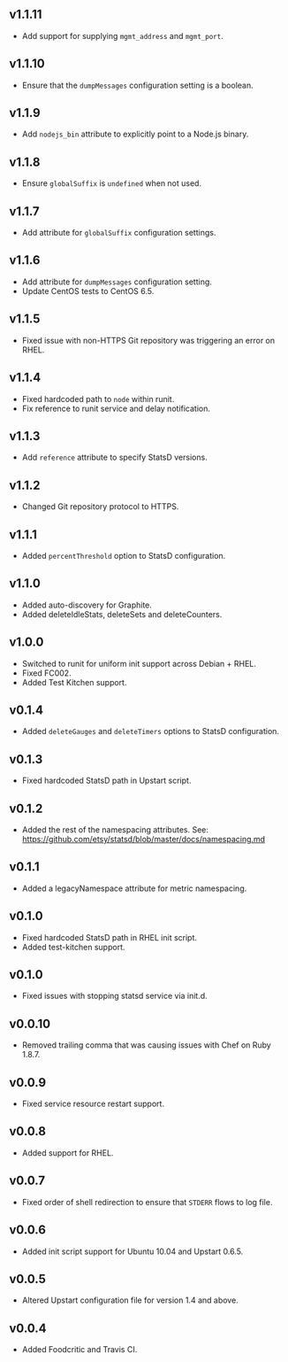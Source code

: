 ## v1.1.11

* Add support for supplying `mgmt_address` and `mgmt_port`.

## v1.1.10

* Ensure that the `dumpMessages` configuration setting is a boolean.

## v1.1.9

* Add `nodejs_bin` attribute to explicitly point to a Node.js binary.

## v1.1.8

* Ensure `globalSuffix` is `undefined` when not used.

## v1.1.7

* Add attribute for `globalSuffix` configuration settings.

## v1.1.6

* Add attribute for `dumpMessages` configuration setting.
* Update CentOS tests to CentOS 6.5.

## v1.1.5

* Fixed issue with non-HTTPS Git repository was triggering an error on RHEL.

## v1.1.4

* Fixed hardcoded path to `node` within runit.
* Fix reference to runit service and delay notification.

## v1.1.3

* Add `reference` attribute to specify StatsD versions.

## v1.1.2

* Changed Git repository protocol to HTTPS.

## v1.1.1

* Added `percentThreshold` option to StatsD configuration.

## v1.1.0

* Added auto-discovery for Graphite.
* Added deleteIdleStats, deleteSets and deleteCounters.

## v1.0.0

* Switched to runit for uniform init support across Debian + RHEL.
* Fixed FC002.
* Added Test Kitchen support.

## v0.1.4

* Added `deleteGauges` and `deleteTimers` options to StatsD configuration.

## v0.1.3

* Fixed hardcoded StatsD path in Upstart script.

## v0.1.2

* Added the rest of the namespacing attributes. See: https://github.com/etsy/statsd/blob/master/docs/namespacing.md

## v0.1.1

* Added a legacyNamespace attribute for metric namespacing.

## v0.1.0

* Fixed hardcoded StatsD path in RHEL init script.
* Added test-kitchen support.

## v0.1.0

* Fixed issues with stopping statsd service via init.d.

## v0.0.10

* Removed trailing comma that was causing issues with Chef on Ruby 1.8.7.

## v0.0.9

* Fixed service resource restart support.

## v0.0.8

* Added support for RHEL.

## v0.0.7

* Fixed order of shell redirection to ensure that `STDERR` flows to log file.

## v0.0.6

* Added init script support for Ubuntu 10.04 and Upstart 0.6.5.

## v0.0.5

* Altered Upstart configuration file for version 1.4 and above.

## v0.0.4

* Added Foodcritic and Travis CI.
